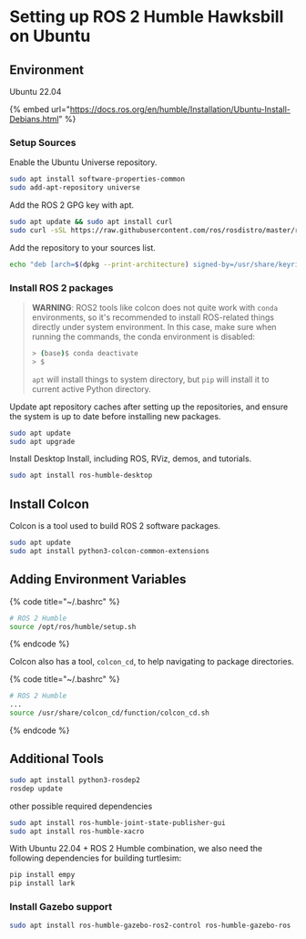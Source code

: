 # Setting up ROS 2 Humble Hawksbill on Ubuntu

## Environment

Ubuntu 22.04

{% embed url="https://docs.ros.org/en/humble/Installation/Ubuntu-Install-Debians.html" %}

### Setup Sources

Enable the Ubuntu Universe repository.

```bash
sudo apt install software-properties-common
sudo add-apt-repository universe
```

Add the ROS 2 GPG key with apt.

```bash
sudo apt update && sudo apt install curl
sudo curl -sSL https://raw.githubusercontent.com/ros/rosdistro/master/ros.key -o /usr/share/keyrings/ros-archive-keyring.gpg
```

Add the repository to your sources list.

```bash
echo "deb [arch=$(dpkg --print-architecture) signed-by=/usr/share/keyrings/ros-archive-keyring.gpg] http://packages.ros.org/ros2/ubuntu $(. /etc/os-release && echo $UBUNTU_CODENAME) main" | sudo tee /etc/apt/sources.list.d/ros2.list > /dev/null
```



### Install ROS 2 packages

> **WARNING**: ROS2 tools like colcon does not quite work with `conda` environments, so it's recommended to install ROS-related things directly under system environment. In this case, make sure when running the commands, the conda environment is disabled:
>
> ```bash
> > (base)$ conda deactivate
> > $
> ```
>
> `apt` will install things to system directory, but `pip` will install it to current active Python directory.

Update apt repository caches after setting up the repositories, and ensure the system is up to date before installing new packages.

```bash
sudo apt update
sudo apt upgrade
```

Install Desktop Install, including ROS, RViz, demos, and tutorials.

```bash
sudo apt install ros-humble-desktop
```



## Install Colcon

Colcon is a tool used to build ROS 2 software packages.

```bash
sudo apt update
sudo apt install python3-colcon-common-extensions
```



## Adding Environment Variables

{% code title="~/.bashrc" %}
```bash
# ROS 2 Humble
source /opt/ros/humble/setup.sh
```
{% endcode %}



Colcon also has a tool, `colcon_cd`, to help navigating to package directories.

{% code title="~/.bashrc" %}
```bash
# ROS 2 Humble
...
source /usr/share/colcon_cd/function/colcon_cd.sh
```
{% endcode %}



## Additional Tools

```bash
sudo apt install python3-rosdep2
rosdep update
```

other possible required dependencies

```bash
sudo apt install ros-humble-joint-state-publisher-gui
sudo apt install ros-humble-xacro
```





With Ubuntu 22.04 + ROS 2 Humble combination, we also need the following dependencies for building turtlesim:

```bash
pip install empy
pip install lark
```





### Install Gazebo support

```bash
sudo apt install ros-humble-gazebo-ros2-control ros-humble-gazebo-ros
```

